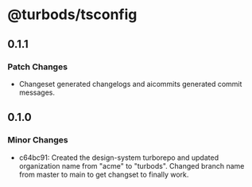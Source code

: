 # @turbods/tsconfig

## 0.1.1

### Patch Changes

- Changeset generated changelogs and aicommits generated commit messages.

## 0.1.0

### Minor Changes

- c64bc91: Created the design-system turborepo and updated organization name from "acme" to "turbods". Changed branch name from master to main to get changset to finally work.
